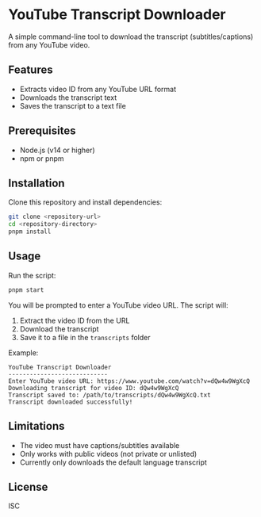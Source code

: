 # YouTube Transcript Downloader

A simple command-line tool to download the transcript (subtitles/captions) from any YouTube video.

## Features

- Extracts video ID from any YouTube URL format
- Downloads the transcript text
- Saves the transcript to a text file

## Prerequisites

- Node.js (v14 or higher)
- npm or pnpm

## Installation

Clone this repository and install dependencies:

```bash
git clone <repository-url>
cd <repository-directory>
pnpm install
```

## Usage

Run the script:

```bash
pnpm start
```

You will be prompted to enter a YouTube video URL. The script will:

1. Extract the video ID from the URL
2. Download the transcript
3. Save it to a file in the `transcripts` folder

Example:

```
YouTube Transcript Downloader
----------------------------
Enter YouTube video URL: https://www.youtube.com/watch?v=dQw4w9WgXcQ
Downloading transcript for video ID: dQw4w9WgXcQ
Transcript saved to: /path/to/transcripts/dQw4w9WgXcQ.txt
Transcript downloaded successfully!
```

## Limitations

- The video must have captions/subtitles available
- Only works with public videos (not private or unlisted)
- Currently only downloads the default language transcript

## License

ISC 